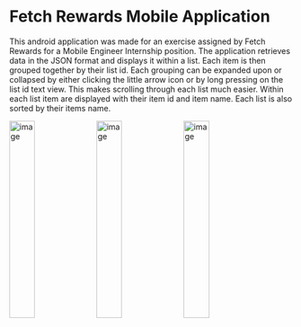 # Fetch Rewards Mobile Application
This android application was made for an exercise assigned by Fetch Rewards for a Mobile Engineer Internship position. The application retrieves data in the JSON format and displays it within a list. Each item is then grouped together by their list id. Each grouping can be expanded upon or collapsed by either clicking the little arrow icon or by long pressing on the list id text view.  This makes scrolling through each list much easier. Within each list item are displayed with their item id and item name. Each list is also sorted by their items name.

<div>
<img width="30%" alt="image" src="https://user-images.githubusercontent.com/34921713/94116345-860aad80-fe10-11ea-801b-15cd39e509f5.png">
<img width="30%" alt="image" src="https://user-images.githubusercontent.com/34921713/94116340-85721700-fe10-11ea-9149-db049e02ae1d.png">
<img width="30%" alt="image" src="https://user-images.githubusercontent.com/34921713/94116344-860aad80-fe10-11ea-85ad-ca34601b19b1.png">
</div>


